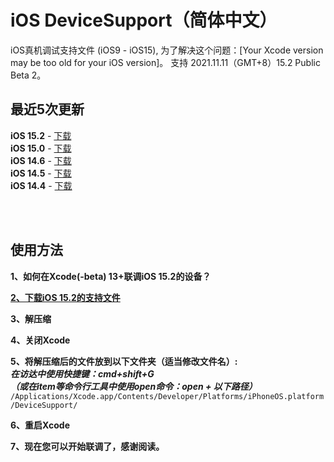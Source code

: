 # iOS DeviceSupport（简体中文）
iOS真机调试支持文件 (iOS9 - iOS15), 为了解决这个问题：[Your Xcode version may be too old for your iOS version]。
支持 2021.11.11（GMT+8）15.2 Public Beta 2。

## 最近5次更新 </br>

**iOS 15.2** - [下载](https://github.com/ilobos/DeviceSupport/blob/master/DeviceSupport/iOS-15/15.2.zip) </br>
**iOS 15.0** - [下载](https://github.com/ilobos/DeviceSupport/blob/master/DeviceSupport/iOS-15/15.0.zip) </br>
**iOS 14.6** - [下载](https://github.com/ilobos/DeviceSupport/blob/master/DeviceSupport/iOS-14/14.6.zip) </br>
**iOS 14.5** - [下载](https://github.com/ilobos/DeviceSupport/blob/master/DeviceSupport/iOS-14/14.5.zip) </br>
**iOS 14.4** - [下载](https://github.com/ilobos/DeviceSupport/blob/master/DeviceSupport/iOS-14/14.4.zip) </br>

</br>
</br>

## 使用方法

**1、如何在Xcode(-beta) 13+联调iOS 15.2的设备？**</br> 

**[2、下载iOS 15.2的支持文件](https://github.com/ilobos/DeviceSupport/blob/master/DeviceSupport/iOS-15/15.2.zip)** </br>

**3、解压缩**</br>

**4、关闭Xcode**</br>

**5、将解压缩后的文件放到以下文件夹（适当修改文件名）:**</br>
***在访达中使用快捷键：cmd+shift+G***</br>
***（或在item等命令行工具中使用open命令：open + 以下路径）***</br>
```/Applications/Xcode.app/Contents/Developer/Platforms/iPhoneOS.platform/DeviceSupport/```</br>


**6、重启Xcode**</br>

**7、现在您可以开始联调了，感谢阅读。**</br>
